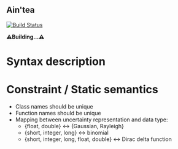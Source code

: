 Ain'tea
---

[![Build Status](https://travis-ci.org/lmouline/uscript.svg?branch=master)](https://travis-ci.org/lmouline/uscript)

⚠️**Building...**⚠️

# Syntax description

# Constraint / Static semantics

- Class names should be unique
- Function names should be unique
- Mapping between uncertainty representation and data type:
    - {float, double} <-> {Gaussian, Rayleigh}
    - {short, integer, long} <-> binomial
    - {short, integer, long, float, double} <-> Dirac delta function
